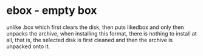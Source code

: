 # ebox - empty box
unlike .box which first clears the disk,
then puts likedbox and only then unpacks the archive,
when installing this format, there is nothing to install at all,
that is, the selected disk is first cleaned and then the archive is unpacked onto it.